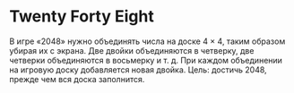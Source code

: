 # Twenty Forty Eight
В игре «2048» нужно объединять числа на доске 4 × 4, таким образом убирая их с экрана. Две двойки объединяются в четверку, две четверки объединяются в восьмерку и т. д. При каждом объединении на игровую доску добавляется новая двойка. Цель: достичь 2048, прежде чем вся доска заполнится.
